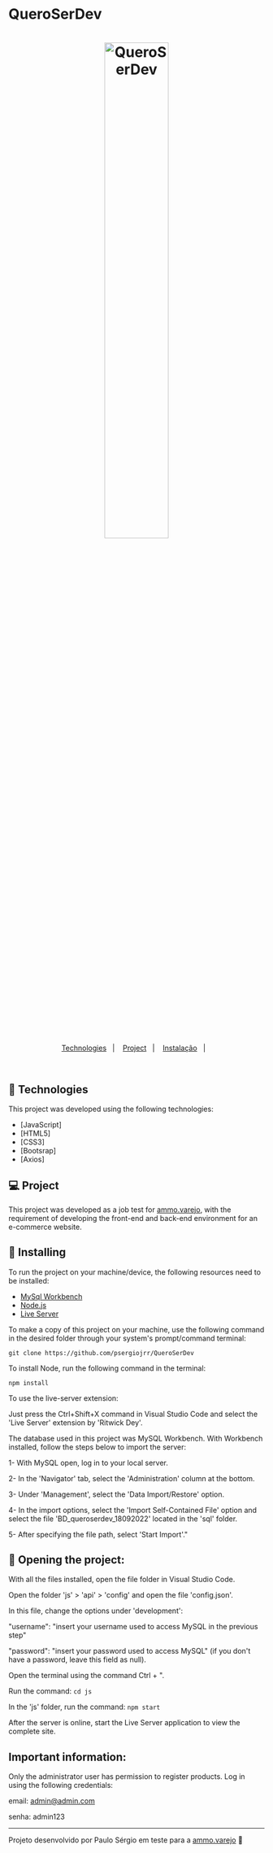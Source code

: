 # QueroSerDev
<h1 align="center">
    <img alt="QueroSerDev" title="QueroSerDev - Paulo Sérgio" src=".github/logo.png" width="50%" />
</h1>

<p align="center">
  <a href="#-tecnologias">Technologies</a>&nbsp;&nbsp;&nbsp;|&nbsp;&nbsp;&nbsp;
  <a href="#-projeto">Project</a>&nbsp;&nbsp;&nbsp;|&nbsp;&nbsp;&nbsp;
  <a href="#-instalação">Instalação</a>&nbsp;&nbsp;&nbsp;|&nbsp;&nbsp;&nbsp;
</p>

<br>

## 🚀 Technologies

This project was developed using the following technologies:

- [JavaScript]
- [HTML5]
- [CSS3]
- [Bootsrap]
- [Axios]


## 💻 Project
This project was developed as a job test for [ammo.varejo](https://www.linkedin.com/company/ammo-varejo-ltda/), with the requirement of developing the front-end and back-end environment for an e-commerce website.

## 🔧 Installing

To run the project on your machine/device, the following resources need to be installed:

- [MySql Workbench](https://dev.mysql.com/downloads/)
- [Node.js](https://nodejs.org/en/)
- [Live Server](https://marketplace.visualstudio.com/items?itemName=ritwickdey.LiveServer)

To make a copy of this project on your machine, use the following command in the desired folder through your system's prompt/command terminal:

```git clone https://github.com/psergiojrr/QueroSerDev```


To install Node, run the following command in the terminal:

```npm install```

To use the live-server extension:

Just press the Ctrl+Shift+X command in Visual Studio Code and select the 'Live Server' extension by 'Ritwick Dey'.


The database used in this project was MySQL Workbench. With Workbench installed, follow the steps below to import the server:

1- With MySQL open, log in to your local server.

2- In the 'Navigator' tab, select the 'Administration' column at the bottom.

3- Under 'Management', select the 'Data Import/Restore' option.

4- In the import options, select the 'Import Self-Contained File' option and select the file 'BD_queroserdev_18092022' located in the 'sql' folder.

5- After specifying the file path, select 'Start Import'."

## 🔖 Opening the project:

With all the files installed, open the file folder in Visual Studio Code.

Open the folder 'js' > 'api' > 'config' and open the file 'config.json'.

In this file, change the options under 'development':

"username": "insert your username used to access MySQL in the previous step"

"password": "insert your password used to access MySQL" (if you don't have a password, leave this field as null).

Open the terminal using the command Ctrl + ".

Run the command: ```cd js```

In the 'js' folder, run the command: ```npm start```

After the server is online, start the Live Server application to view the complete site.

## Important information:

Only the administrator user has permission to register products. Log in using the following credentials:

email: admin@admin.com

senha: admin123

---

Projeto desenvolvido por Paulo Sérgio em teste para a [ammo.varejo](https://www.linkedin.com/company/ammo-varejo-ltda/) :wave:
